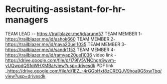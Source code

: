 # Recruiting-assistant-for-hr-managers 
TEAM LEAD -- https://trailblazer.me/id/arunn57
TEAM MEMBER 1- https://trailblazer.me/id/ashok660
TEAM MEMBER 2-https://trailblazer.me/id/nava20uel1035
TEAM MEMBER 3- https://trailblazer.me/id/sandr1153
TEAM MEMBER 4- https://trailblazer.me/id/ramyap20uel1036
video link   -https://drive.google.com/file/d/179IV5VNChgnSwvm-yUQwpdQSfqWHXMBa/view?usp=drivesdk
PDF link   _https://drive.google.com/file/d/1EZ_-4rGGbHxt8zCREQJV9hoa9G5xwTbq/view?usp=drivesdk
